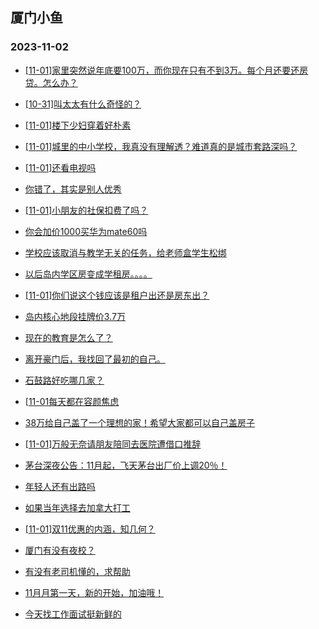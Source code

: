 ## 厦门小鱼 
### 2023-11-02

+ [[11-01]家里突然说年底要100万，而你现在只有不到3万。每个月还要还房贷。怎么办？](http://bbs.xmfish.com/read-htm-tid-18098316.html)

+ [[10-31]叫太太有什么奇怪的？](http://bbs.xmfish.com/read-htm-tid-18098295.html)

+ [[11-01]楼下少妇穿着好朴素](http://bbs.xmfish.com/read-htm-tid-18098313.html)

+ [[11-01]城里的中小学校，我真没有理解透？难道真的是城市套路深吗？](http://bbs.xmfish.com/read-htm-tid-18098328.html)

+ [[11-01]还看电视吗](http://bbs.xmfish.com/read-htm-tid-18098403.html)

+ [你错了，其实是别人优秀](http://bbs.xmfish.com/read-htm-tid-18098387.html)

+ [[11-01]小朋友的社保扣费了吗？](http://bbs.xmfish.com/read-htm-tid-18098434.html)

+ [你会加价1000买华为mate60吗](http://bbs.xmfish.com/read-htm-tid-18098343.html)

+ [学校应该取消与教学无关的任务，给老师盒学生松绑](http://bbs.xmfish.com/read-htm-tid-18098504.html)

+ [以后岛内学区房变成学租房。。。。](http://bbs.xmfish.com/read-htm-tid-18098557.html)

+ [[11-01]你们说这个钱应该是租户出还是房东出？](http://bbs.xmfish.com/read-htm-tid-18098571.html)

+ [岛内核心地段挂牌价3.7万](http://bbs.xmfish.com/read-htm-tid-18098524.html)

+ [现在的教育是怎么了？](http://bbs.xmfish.com/read-htm-tid-18098598.html)

+ [离开豪门后，我找回了最初的自己。](http://bbs.xmfish.com/read-htm-tid-18098733.html)

+ [石鼓路好吃哪几家？](http://bbs.xmfish.com/read-htm-tid-18098491.html)

+ [[11-01每天都在容颜焦虑](http://bbs.xmfish.com/read-htm-tid-18098459.html)

+ [38万给自己盖了一个理想的家！希望大家都可以自己盖房子](http://bbs.xmfish.com/read-htm-tid-18098730.html)

+ [[11-01]万般无奈请朋友陪同去医院遭借口推辞](http://bbs.xmfish.com/read-htm-tid-18098732.html)

+ [茅台深夜公告：11月起，飞天茅台出厂价上调20％！](http://bbs.xmfish.com/read-htm-tid-18098521.html)

+ [年轻人还有出路吗](http://bbs.xmfish.com/read-htm-tid-18098648.html)

+ [如果当年选择去加拿大打工](http://bbs.xmfish.com/read-htm-tid-18098597.html)

+ [[11-01]双11优惠的内涵，知几何？](http://bbs.xmfish.com/read-htm-tid-18098657.html)

+ [厦门有没有夜校？](http://bbs.xmfish.com/read-htm-tid-18098550.html)

+ [有没有老司机懂的，求帮助](http://bbs.xmfish.com/read-htm-tid-18098766.html)

+ [11月月第一天，新的开始，加油哦！](http://bbs.xmfish.com/read-htm-tid-18098604.html)

+ [今天找工作面试挺新鲜的](http://bbs.xmfish.com/read-htm-tid-18098748.html)


